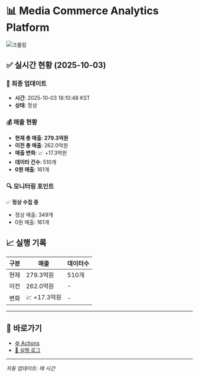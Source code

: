 # 📊 Media Commerce Analytics Platform

![크롤링](https://img.shields.io/badge/크롤링-정상-green)

## ✅ 실시간 현황 (2025-10-03)

### 📍 최종 업데이트
- **시간**: 2025-10-03 18:10:48 KST
- **상태**: 정상

### 💰 매출 현황
- **현재 총 매출**: **279.3억원**
- **이전 총 매출**: 262.0억원
- **매출 변화**: 📈 +17.3억원
- **데이터 건수**: 510개
- **0원 매출**: 161개

### 🔍 모니터링 포인트

✅ **정상 수집 중**
- 정상 매출: 349개
- 0원 매출: 161개


## 📈 실행 기록

| 구분 | 매출 | 데이터수 |
|------|------|----------|
| 현재 | 279.3억원 | 510개 |
| 이전 | 262.0억원 | - |
| 변화 | 📈 +17.3억원 | - |

---

## 🔗 바로가기

- [⚙️ Actions](../../actions)
- [📝 실행 로그](../../actions/workflows/daily_scraping.yml)

---

*자동 업데이트: 매 시간*
